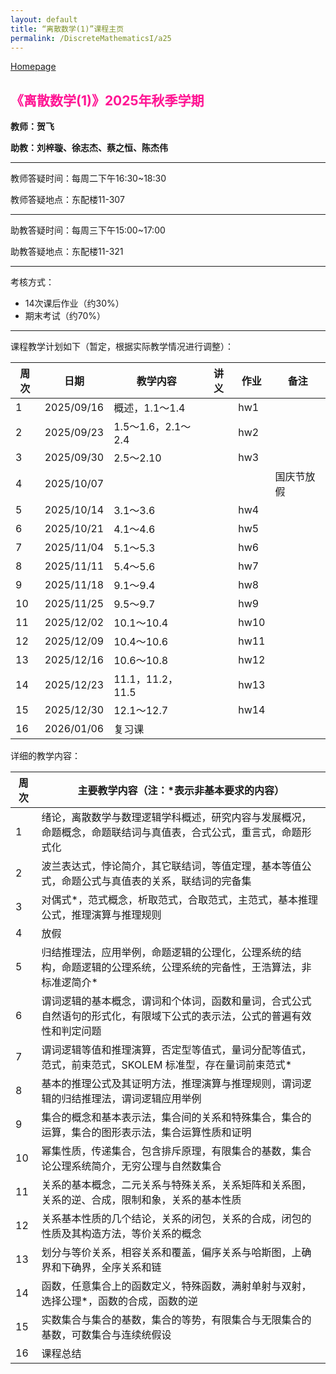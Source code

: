 ```yaml
---
layout: default
title: “离散数学(1)”课程主页
permalink: /DiscreteMathematicsI/a25
---
```


[Homepage](../../../index.html)

## <font color=FF1493>《离散数学(1)》2025年秋季学期</font>

**教师：贺飞**

**助教：刘梓璇、徐志杰、蔡之恒、陈杰伟**

---

教师答疑时间：每周二下午16:30~18:30

教师答疑地点：东配楼11-307

---

助教答疑时间：每周三下午15:00~17:00

助教答疑地点：东配楼11-321

---

考核方式：

- 14次课后作业（约30%）
- 期末考试（约70%）

<!--期末考试时间：-->
<!--期末考试地点：-->

---

课程教学计划如下（暂定，根据实际教学情况进行调整）：

| 周次 | 日期       | 教学内容           | 讲义 | 作业 | 备注       |
| ---- | ---------- | ------------------ | ---- | ---- | ---------- |
| 1    | 2025/09/16 | 概述，1.1～1.4     |      | hw1  |            |
| 2    | 2025/09/23 | 1.5～1.6，2.1～2.4 |      | hw2  |            |
| 3    | 2025/09/30 | 2.5～2.10          |      | hw3  |            |
| 4    | 2025/10/07 |                    |      |      | 国庆节放假 |
| 5    | 2025/10/14 | 3.1～3.6           |      | hw4  |            |
| 6    | 2025/10/21 | 4.1～4.6           |      | hw5  |            |
| 7    | 2025/11/04 | 5.1～5.3           |      | hw6  |            |
| 8    | 2025/11/11 | 5.4～5.6           |      | hw7  |            |
| 9    | 2025/11/18 | 9.1～9.4           |      | hw8  |            |
| 10   | 2025/11/25 | 9.5～9.7           |      | hw9  |            |
| 11   | 2025/12/02 | 10.1～10.4         |      | hw10 |            |
| 12   | 2025/12/09 | 10.4～10.6         |      | hw11 |            |
| 13   | 2025/12/16 | 10.6～10.8         |      | hw12 |            |
| 14   | 2025/12/23 | 11.1，11.2，11.5   |      | hw13 |            |
| 15   | 2025/12/30 | 12.1～12.7         |      | hw14 |            |
| 16   | 2026/01/06 | 复习课             |      |      |            |



详细的教学内容：

| 周次 | 主要教学内容（注：*表示非基本要求的内容）                    |
| ---- | ------------------------------------------------------------ |
| 1    | 绪论，离散数学与数理逻辑学科概述，研究内容与发展概况，命题概念，命题联结词与真值表，合式公式，重言式，命题形式化 |
| 2    | 波兰表达式，悖论简介，其它联结词，等值定理，基本等值公式，命题公式与真值表的关系，联结词的完备集 |
| 3    | 对偶式*，范式概念，析取范式，合取范式，主范式，基本推理公式，推理演算与推理规则 |
| 4    | 放假                                                         |
| 5    | 归结推理法，应用举例，命题逻辑的公理化，公理系统的结构，命题逻辑的公理系统，公理系统的完备性，王浩算法，非标准逻简介* |
| 6    | 谓词逻辑的基本概念，谓词和个体词，函数和量词，合式公式自然语句的形式化，有限域下公式的表示法，公式的普遍有效性和判定问题 |
| 7    | 谓词逻辑等值和推理演算，否定型等值式，量词分配等值式，范式，前束范式，SKOLEM 标准型，存在量词前束范式* |
| 8    | 基本的推理公式及其证明方法，推理演算与推理规则，谓词逻辑的归结推理法，谓词逻辑应用举例 |
| 9    | 集合的概念和基本表示法，集合间的关系和特殊集合，集合的运算，集合的图形表示法，集合运算性质和证明 |
| 10   | 幂集性质，传递集合，包含排斥原理，有限集合的基数，集合论公理系统简介，无穷公理与自然数集合 |
| 11   | 关系的基本概念，二元关系与特殊关系，关系矩阵和关系图，关系的逆、合成，限制和象，关系的基本性质 |
| 12   | 关系基本性质的几个结论，关系的闭包，关系的合成，闭包的性质及其构造方法，等价关系的概念 |
| 13   | 划分与等价关系，相容关系和覆盖，偏序关系与哈斯图，上确界和下确界，全序关系和链 |
| 14   | 函数，任意集合上的函数定义，特殊函数，满射单射与双射，选择公理*，函数的合成，函数的逆 |
| 15   | 实数集合与集合的基数，集合的等势，有限集合与无限集合的基数，可数集合与连续统假设 |
| 16   | 课程总结                                                     |

